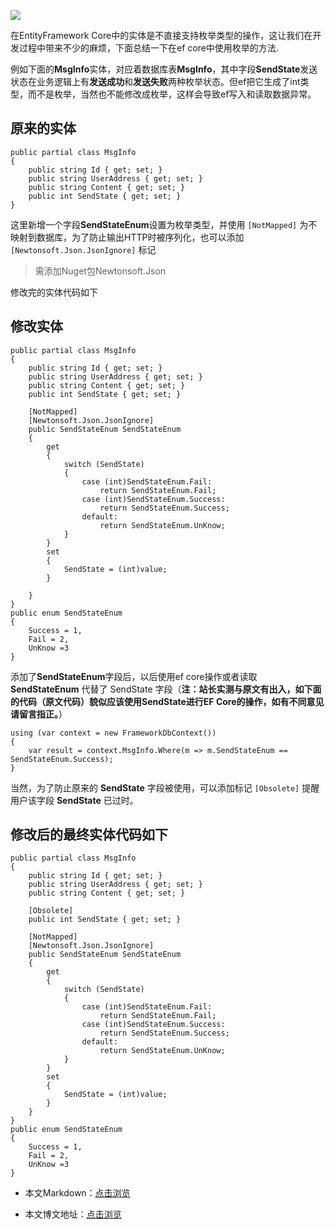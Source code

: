 ![](https://img1.d9tools.com/2021/11/cover_03.jpeg)

在EntityFramework Core中的实体是不直接支持枚举类型的操作，这让我们在开发过程中带来不少的麻烦，下面总结一下在ef core中使用枚举的方法.

例如下面的**MsgInfo**实体，对应着数据库表**MsgInfo**，其中字段**SendState**发送状态在业务逻辑上有**发送成功**和**发送失败**两种枚举状态。但ef把它生成了int类型，而不是枚举，当然也不能修改成枚举，这样会导致ef写入和读取数据异常。

## 原来的实体

```
public partial class MsgInfo
{
    public string Id { get; set; }
    public string UserAddress { get; set; }
    public string Content { get; set; }
    public int SendState { get; set; }
}
```

这里新增一个字段**SendStateEnum**设置为枚举类型，并使用 `[NotMapped]` 为不映射到数据库，为了防止输出HTTP时被序列化，也可以添加 `[Newtonsoft.Json.JsonIgnore]` 标记

>需添加Nuget包Newtonsoft.Json

修改完的实体代码如下

## 修改实体

```
public partial class MsgInfo
{
    public string Id { get; set; }
    public string UserAddress { get; set; }
    public string Content { get; set; }
    public int SendState { get; set; }

    [NotMapped]
    [Newtonsoft.Json.JsonIgnore]
    public SendStateEnum SendStateEnum
    {
        get
        {
            switch (SendState)
            {
                case (int)SendStateEnum.Fail:
                    return SendStateEnum.Fail;
                case (int)SendStateEnum.Success:
                    return SendStateEnum.Success;
                default:
                    return SendStateEnum.UnKnow;
            }
        }
        set
        {
            SendState = (int)value;
        }

    }
}
public enum SendStateEnum
{
    Success = 1,
    Fail = 2,
    UnKnow =3 
}
```

添加了**SendStateEnum**字段后，以后使用ef core操作或者读取**SendStateEnum** 代替了 SendState 字段（**注：站长实测与原文有出入，如下面的代码（原文代码）貌似应该使用SendState进行EF Core的操作，如有不同意见请留言指正。**）

```
using (var context = new FrameworkDbContext())
{
    var result = context.MsgInfo.Where(m => m.SendStateEnum == SendStateEnum.Success);
}
```

当然，为了防止原来的 **SendState** 字段被使用，可以添加标记 `[Obsolete]` 提醒用户该字段 **SendState** 已过时。

## 修改后的最终实体代码如下

```
public partial class MsgInfo
{
    public string Id { get; set; }
    public string UserAddress { get; set; }
    public string Content { get; set; }

    [Obsolete]
    public int SendState { get; set; }

    [NotMapped]
    [Newtonsoft.Json.JsonIgnore]
    public SendStateEnum SendStateEnum
    {
        get
        {
            switch (SendState)
            {
                case (int)SendStateEnum.Fail:
                    return SendStateEnum.Fail;
                case (int)SendStateEnum.Success:
                    return SendStateEnum.Success;
                default:
                    return SendStateEnum.UnKnow;
            }
        }
        set
        {
            SendState = (int)value;
        } 
    }
}
public enum SendStateEnum
{
    Success = 1,
    Fail = 2,
    UnKnow =3 
}
```

- 本文Markdown：[点击浏览](https://github.com/dotnet9/dotnet9.com/blob/develop/doc/blog_contents/uploads/2021/11/2021-11-09_02.md)

- 本文博文地址：[点击浏览](https://dotnet9.com/945)